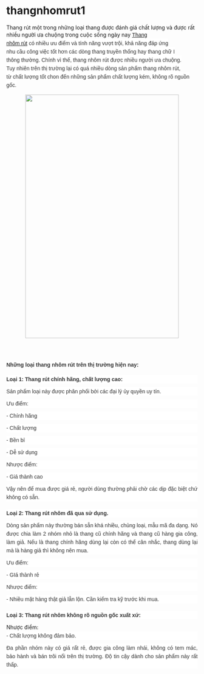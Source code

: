 # thangnhomrut1
Thang rút một trong những loại thang được đánh giá chất lượng và được rất nhiều người ưa chuộng trong cuộc sống ngày nay
<span style="background-color: white; box-sizing: border-box; color: #333333; font-family: &quot;arial&quot;; font-size: 14pt; line-height: 22px; margin: 0px; padding: 0px; text-align: justify;"><span style="box-sizing: border-box; font-size: 14px !important; font-variant-numeric: normal; line-height: 22px !important; margin: 0px; padding: 0px;"><span style="box-sizing: border-box; line-height: 22px !important; margin: 0px; padding: 0px;"><span style="box-sizing: border-box; line-height: 22px !important; margin: 0px; padding: 0px; vertical-align: baseline;"><span style="box-sizing: border-box; line-height: 22px !important; margin: 0px; padding: 0px; white-space: pre-wrap;"><a href="https://diyhomedepot.vn/159/thang-nhom-rut-don.html" target="_blank">Thang nhôm rút</a> có nhiều ưu điểm và tính năng vượt trội, khả năng đáp ứng nhu cầu công việc tốt hơn các dòng thang truyền thống hay thang chữ I thông thường. Chính vì thế, thang nhôm rút được nhiều người ưa chuộng. Tuy nhiên trên thị trường lại có quá nhiều dòng sản phẩm thang nhôm rút, từ chất lượng tốt chon đến những sản phẩm chất lượng kém, không rõ nguồn gốc.</span></span></span></span></span><br />
<div class="separator" style="clear: both; text-align: center;">
<a href="https://diyhomedepot.vn/Uploads/images/image/DIY/TL-I-38-1.png" imageanchor="1" style="margin-left: 1em; margin-right: 1em;"><img border="0" data-original-height="800" data-original-width="506" height="640" src="https://diyhomedepot.vn/Uploads/images/image/DIY/TL-I-38-1.png" width="404" /></a></div>
<span style="background-color: white; box-sizing: border-box; color: #333333; font-family: &quot;arial&quot;; font-size: 14pt; line-height: 22px; margin: 0px; padding: 0px; text-align: justify;"><span style="box-sizing: border-box; font-size: 14px !important; font-variant-numeric: normal; line-height: 22px !important; margin: 0px; padding: 0px;"><span style="box-sizing: border-box; line-height: 22px !important; margin: 0px; padding: 0px;"><span style="box-sizing: border-box; line-height: 22px !important; margin: 0px; padding: 0px; vertical-align: baseline;"><span style="box-sizing: border-box; line-height: 22px !important; margin: 0px; padding: 0px; white-space: pre-wrap;"><br /></span></span></span></span></span>
<br />
<h3 style="text-align: justify;">
<span style="color: #333333; font-family: &quot;arial&quot;;"><span style="background-color: white; font-size: 14px; white-space: pre-wrap;">Những loại thang nhôm rút trên thị trường hiện nay:</span></span></h3>
<h4 style="background-color: white; box-sizing: border-box; color: #333333; font-family: Arial !important; font-size: 14px !important; line-height: 22px !important; margin-bottom: 10px; padding: 0px; text-align: justify;">
<span style="box-sizing: border-box; line-height: 1.8; margin: 0px; padding: 0px;"><span style="box-sizing: border-box; font-size: 14pt; line-height: 22px !important; margin: 0px; padding: 0px;"><span style="box-sizing: border-box; font-size: 14px !important; font-weight: 700; line-height: 22px !important; margin: 0px; padding: 0px;"><span style="box-sizing: border-box; font-variant-numeric: normal; line-height: 22px !important; margin: 0px; padding: 0px;"><span style="box-sizing: border-box; line-height: 22px !important; margin: 0px; padding: 0px;"><span style="box-sizing: border-box; line-height: 22px !important; margin: 0px; padding: 0px; vertical-align: baseline;"><span style="box-sizing: border-box; line-height: 22px !important; margin: 0px; padding: 0px; white-space: pre-wrap;">Loại 1:</span></span></span></span></span></span><span style="box-sizing: border-box; font-size: 14pt; line-height: 22px !important; margin: 0px; padding: 0px;"><span style="box-sizing: border-box; font-size: 14px !important; font-variant-numeric: normal; line-height: 22px !important; margin: 0px; padding: 0px;"><span style="box-sizing: border-box; line-height: 22px !important; margin: 0px; padding: 0px;"><span style="box-sizing: border-box; line-height: 22px !important; margin: 0px; padding: 0px; vertical-align: baseline;"><span style="box-sizing: border-box; line-height: 22px !important; margin: 0px; padding: 0px; white-space: pre-wrap;"> Thang rút chính hãng, chất lượng cao:</span></span></span></span></span></span></h4>
<div style="background-color: white; box-sizing: border-box; color: #333333; font-family: Arial !important; font-size: 14px !important; line-height: 22px !important; margin-bottom: 10px; padding: 0px; text-align: justify;">
<span style="box-sizing: border-box; line-height: 1.8; margin: 0px; padding: 0px;"><span style="box-sizing: border-box; font-size: 14pt; line-height: 22px !important; margin: 0px; padding: 0px;"><span style="box-sizing: border-box; font-size: 14px !important; font-variant-numeric: normal; line-height: 22px !important; margin: 0px; padding: 0px;"><span style="box-sizing: border-box; line-height: 22px !important; margin: 0px; padding: 0px;"><span style="box-sizing: border-box; line-height: 22px !important; margin: 0px; padding: 0px; vertical-align: baseline;"><span style="box-sizing: border-box; line-height: 22px !important; margin: 0px; padding: 0px; white-space: pre-wrap;">Sản phẩm loại này được phân phối bởi các đại lý ủy quyền uy tín.</span></span></span></span></span></span></div>
<div style="background-color: white; box-sizing: border-box; color: #333333; font-family: Arial !important; font-size: 14px !important; line-height: 22px !important; margin-bottom: 10px; padding: 0px; text-align: justify;">
<span style="box-sizing: border-box; line-height: 1.8; margin: 0px; padding: 0px;"><span style="box-sizing: border-box; font-size: 14pt; line-height: 22px !important; margin: 0px; padding: 0px;"><span style="box-sizing: border-box; font-size: 14px !important; font-variant-numeric: normal; line-height: 22px !important; margin: 0px; padding: 0px;"><span style="box-sizing: border-box; line-height: 22px !important; margin: 0px; padding: 0px;"><span style="box-sizing: border-box; line-height: 22px !important; margin: 0px; padding: 0px; vertical-align: baseline;"><span style="box-sizing: border-box; line-height: 22px !important; margin: 0px; padding: 0px; white-space: pre-wrap;">Ưu điểm:</span></span></span></span></span></span></div>
<div style="background-color: white; box-sizing: border-box; color: #333333; font-family: Arial !important; font-size: 14px !important; line-height: 22px !important; margin-bottom: 10px; padding: 0px; text-align: justify;">
<span style="box-sizing: border-box; line-height: 1.8; margin: 0px; padding: 0px;"><span style="box-sizing: border-box; font-size: 14pt; line-height: 22px !important; margin: 0px; padding: 0px;"><span style="box-sizing: border-box; font-size: 14px !important; font-variant-numeric: normal; line-height: 22px !important; margin: 0px; padding: 0px;"><span style="box-sizing: border-box; line-height: 22px !important; margin: 0px; padding: 0px;"><span style="box-sizing: border-box; line-height: 22px !important; margin: 0px; padding: 0px; vertical-align: baseline;"><span style="box-sizing: border-box; line-height: 22px !important; margin: 0px; padding: 0px; white-space: pre-wrap;">- Chính hãng</span></span></span></span></span></span></div>
<div style="background-color: white; box-sizing: border-box; color: #333333; font-family: Arial !important; font-size: 14px !important; line-height: 22px !important; margin-bottom: 10px; padding: 0px; text-align: justify;">
<span style="box-sizing: border-box; line-height: 1.8; margin: 0px; padding: 0px;"><span style="box-sizing: border-box; font-size: 14pt; line-height: 22px !important; margin: 0px; padding: 0px;"><span style="box-sizing: border-box; font-size: 14px !important; font-variant-numeric: normal; line-height: 22px !important; margin: 0px; padding: 0px;"><span style="box-sizing: border-box; line-height: 22px !important; margin: 0px; padding: 0px;"><span style="box-sizing: border-box; line-height: 22px !important; margin: 0px; padding: 0px; vertical-align: baseline;"><span style="box-sizing: border-box; line-height: 22px !important; margin: 0px; padding: 0px; white-space: pre-wrap;">- Chất lượng</span></span></span></span></span></span></div>
<div style="background-color: white; box-sizing: border-box; color: #333333; font-family: Arial !important; font-size: 14px !important; line-height: 22px !important; margin-bottom: 10px; padding: 0px; text-align: justify;">
<span style="box-sizing: border-box; line-height: 1.8; margin: 0px; padding: 0px;"><span style="box-sizing: border-box; font-size: 14pt; line-height: 22px !important; margin: 0px; padding: 0px;"><span style="box-sizing: border-box; font-size: 14px !important; font-variant-numeric: normal; line-height: 22px !important; margin: 0px; padding: 0px;"><span style="box-sizing: border-box; line-height: 22px !important; margin: 0px; padding: 0px;"><span style="box-sizing: border-box; line-height: 22px !important; margin: 0px; padding: 0px; vertical-align: baseline;"><span style="box-sizing: border-box; line-height: 22px !important; margin: 0px; padding: 0px; white-space: pre-wrap;">- Bền bỉ</span></span></span></span></span></span></div>
<div style="background-color: white; box-sizing: border-box; color: #333333; font-family: Arial !important; font-size: 14px !important; line-height: 22px !important; margin-bottom: 10px; padding: 0px; text-align: justify;">
<span style="box-sizing: border-box; line-height: 1.8; margin: 0px; padding: 0px;"><span style="box-sizing: border-box; font-size: 14pt; line-height: 22px !important; margin: 0px; padding: 0px;"><span style="box-sizing: border-box; font-size: 14px !important; font-variant-numeric: normal; line-height: 22px !important; margin: 0px; padding: 0px;"><span style="box-sizing: border-box; line-height: 22px !important; margin: 0px; padding: 0px;"><span style="box-sizing: border-box; line-height: 22px !important; margin: 0px; padding: 0px; vertical-align: baseline;"><span style="box-sizing: border-box; line-height: 22px !important; margin: 0px; padding: 0px; white-space: pre-wrap;">- Dễ sử dụng</span></span></span></span></span></span></div>
<div style="background-color: white; box-sizing: border-box; color: #333333; font-family: Arial !important; font-size: 14px !important; line-height: 22px !important; margin-bottom: 10px; padding: 0px; text-align: justify;">
<span style="box-sizing: border-box; line-height: 1.8; margin: 0px; padding: 0px;"><span style="box-sizing: border-box; font-size: 14pt; line-height: 22px !important; margin: 0px; padding: 0px;"><span style="box-sizing: border-box; font-size: 14px !important; font-variant-numeric: normal; line-height: 22px !important; margin: 0px; padding: 0px;"><span style="box-sizing: border-box; line-height: 22px !important; margin: 0px; padding: 0px;"><span style="box-sizing: border-box; line-height: 22px !important; margin: 0px; padding: 0px; vertical-align: baseline;"><span style="box-sizing: border-box; line-height: 22px !important; margin: 0px; padding: 0px; white-space: pre-wrap;">Nhược điểm:</span></span></span></span></span></span></div>
<div style="background-color: white; box-sizing: border-box; color: #333333; font-family: Arial !important; font-size: 14px !important; line-height: 22px !important; margin-bottom: 10px; padding: 0px; text-align: justify;">
<span style="box-sizing: border-box; line-height: 1.8; margin: 0px; padding: 0px;"><span style="box-sizing: border-box; font-size: 14pt; line-height: 22px !important; margin: 0px; padding: 0px;"><span style="box-sizing: border-box; font-size: 14px !important; font-variant-numeric: normal; line-height: 22px !important; margin: 0px; padding: 0px;"><span style="box-sizing: border-box; line-height: 22px !important; margin: 0px; padding: 0px;"><span style="box-sizing: border-box; line-height: 22px !important; margin: 0px; padding: 0px; vertical-align: baseline;"><span style="box-sizing: border-box; line-height: 22px !important; margin: 0px; padding: 0px; white-space: pre-wrap;">- Giá thành cao</span></span></span></span></span></span></div>
<div style="background-color: white; box-sizing: border-box; color: #333333; font-family: Arial !important; font-size: 14px !important; line-height: 22px !important; margin-bottom: 10px; padding: 0px; text-align: justify;">
<span style="box-sizing: border-box; line-height: 1.8; margin: 0px; padding: 0px;"><span style="box-sizing: border-box; font-size: 14pt; line-height: 22px !important; margin: 0px; padding: 0px;"><span style="box-sizing: border-box; font-size: 14px !important; font-variant-numeric: normal; line-height: 22px !important; margin: 0px; padding: 0px;"><span style="box-sizing: border-box; line-height: 22px !important; margin: 0px; padding: 0px;"><span style="box-sizing: border-box; line-height: 22px !important; margin: 0px; padding: 0px; vertical-align: baseline;"><span style="box-sizing: border-box; line-height: 22px !important; margin: 0px; padding: 0px; white-space: pre-wrap;">Vậy nên để mua được giá rẻ, người dùng thường phải chờ các dịp đặc biệt chứ không có sẵn.</span></span></span></span></span></span></div>
<h4 style="background-color: white; box-sizing: border-box; color: #333333; font-family: Arial !important; font-size: 14px !important; line-height: 22px !important; margin-bottom: 10px; padding: 0px; text-align: justify;">
<span style="box-sizing: border-box; line-height: 1.8; margin: 0px; padding: 0px;"><span style="box-sizing: border-box; font-size: 14pt; line-height: 22px !important; margin: 0px; padding: 0px;"><span style="box-sizing: border-box; font-size: 14px !important; font-weight: 700; line-height: 22px !important; margin: 0px; padding: 0px;"><span style="box-sizing: border-box; font-variant-numeric: normal; line-height: 22px !important; margin: 0px; padding: 0px;"><span style="box-sizing: border-box; line-height: 22px !important; margin: 0px; padding: 0px;"><span style="box-sizing: border-box; line-height: 22px !important; margin: 0px; padding: 0px; vertical-align: baseline;"><span style="box-sizing: border-box; line-height: 22px !important; margin: 0px; padding: 0px; white-space: pre-wrap;">Loại 2:</span></span></span></span></span></span><span style="box-sizing: border-box; font-size: 14pt; line-height: 22px !important; margin: 0px; padding: 0px;"><span style="box-sizing: border-box; font-size: 14px !important; font-variant-numeric: normal; line-height: 22px !important; margin: 0px; padding: 0px;"><span style="box-sizing: border-box; line-height: 22px !important; margin: 0px; padding: 0px;"><span style="box-sizing: border-box; line-height: 22px !important; margin: 0px; padding: 0px; vertical-align: baseline;"><span style="box-sizing: border-box; line-height: 22px !important; margin: 0px; padding: 0px; white-space: pre-wrap;"> Thang rút nhôm đã qua sử dụng. </span></span></span></span></span></span></h4>
<div style="background-color: white; box-sizing: border-box; color: #333333; font-family: Arial !important; font-size: 14px !important; line-height: 22px !important; margin-bottom: 10px; padding: 0px; text-align: justify;">
<span style="box-sizing: border-box; line-height: 1.8; margin: 0px; padding: 0px;"><span style="box-sizing: border-box; font-size: 14pt; line-height: 22px !important; margin: 0px; padding: 0px;"><span style="box-sizing: border-box; font-size: 14px !important; font-variant-numeric: normal; line-height: 22px !important; margin: 0px; padding: 0px;"><span style="box-sizing: border-box; line-height: 22px !important; margin: 0px; padding: 0px;"><span style="box-sizing: border-box; line-height: 22px !important; margin: 0px; padding: 0px; vertical-align: baseline;"><span style="box-sizing: border-box; line-height: 22px !important; margin: 0px; padding: 0px; white-space: pre-wrap;">Dòng sản phẩm này thường bán sẵn khá nhiều, chủng loại, mẫu mã đa dạng. Nó được chia làm 2 nhóm nhỏ là thang cũ chính hãng và thang cũ hàng gia công, làm giả. Nếu là thang chính hãng dùng lại còn có thể cân nhắc, thang dùng lại mà là hàng giả thì không nên mua.</span></span></span></span></span></span></div>
<div style="background-color: white; box-sizing: border-box; color: #333333; font-family: Arial !important; font-size: 14px !important; line-height: 22px !important; margin-bottom: 10px; padding: 0px; text-align: justify;">
<span style="white-space: pre-wrap;">Ưu điểm:</span></div>
<div style="background-color: white; box-sizing: border-box; color: #333333; font-family: Arial !important; font-size: 14px !important; line-height: 22px !important; margin-bottom: 10px; padding: 0px; text-align: justify;">
<span style="white-space: pre-wrap;">- GIá thành rẻ</span></div>
<div style="background-color: white; box-sizing: border-box; color: #333333; font-family: Arial !important; font-size: 14px !important; line-height: 22px !important; margin-bottom: 10px; padding: 0px; text-align: justify;">
<span style="white-space: pre-wrap;">Nhược điểm:</span></div>
<div style="background-color: white; box-sizing: border-box; color: #333333; font-family: Arial !important; font-size: 14px !important; line-height: 22px !important; margin-bottom: 10px; padding: 0px; text-align: justify;">
<span style="white-space: pre-wrap;">- Nhiều mặt hàng thật giả lẫn lộn. Cần kiểm tra kỹ trước khi mua.</span></div>
<h4 style="background-color: white; box-sizing: border-box; color: #333333; font-family: Arial !important; font-size: 14px !important; line-height: 22px !important; margin-bottom: 10px; padding: 0px; text-align: justify;">
<span style="box-sizing: border-box; line-height: 1.8; margin: 0px; padding: 0px;"><span style="box-sizing: border-box; font-size: 14pt; line-height: 22px !important; margin: 0px; padding: 0px;"><span style="box-sizing: border-box; font-size: 14px !important; font-weight: 700; line-height: 22px !important; margin: 0px; padding: 0px;"><span style="box-sizing: border-box; font-variant-numeric: normal; line-height: 22px !important; margin: 0px; padding: 0px;"><span style="box-sizing: border-box; line-height: 22px !important; margin: 0px; padding: 0px;"><span style="box-sizing: border-box; line-height: 22px !important; margin: 0px; padding: 0px; vertical-align: baseline;"><span style="box-sizing: border-box; line-height: 22px !important; margin: 0px; padding: 0px; white-space: pre-wrap;">Loại 3:</span></span></span></span></span></span><span style="box-sizing: border-box; font-size: 14pt; line-height: 22px !important; margin: 0px; padding: 0px;"><span style="box-sizing: border-box; font-size: 14px !important; font-variant-numeric: normal; line-height: 22px !important; margin: 0px; padding: 0px;"><span style="box-sizing: border-box; line-height: 22px !important; margin: 0px; padding: 0px;"><span style="box-sizing: border-box; line-height: 22px !important; margin: 0px; padding: 0px; vertical-align: baseline;"><span style="box-sizing: border-box; line-height: 22px !important; margin: 0px; padding: 0px; white-space: pre-wrap;"> Thang rút nhôm không rõ nguồn gốc xuất xứ:</span></span></span></span></span></span></h4>
<div>
<span style="box-sizing: border-box; line-height: 1.8; margin: 0px; padding: 0px;"><span style="box-sizing: border-box; font-size: 14pt; line-height: 22px !important; margin: 0px; padding: 0px;"><span style="box-sizing: border-box; font-size: 14px !important; font-variant-numeric: normal; line-height: 22px !important; margin: 0px; padding: 0px;"><span style="box-sizing: border-box; line-height: 22px !important; margin: 0px; padding: 0px;"><span style="box-sizing: border-box; line-height: 22px !important; margin: 0px; padding: 0px; vertical-align: baseline;"><span style="box-sizing: border-box; line-height: 22px !important; margin: 0px; padding: 0px; white-space: pre-wrap;">Nhược điểm:</span></span></span></span></span></span></div>
<div style="background-color: white; box-sizing: border-box; color: #333333; font-family: Arial !important; font-size: 14px !important; line-height: 22px !important; margin-bottom: 10px; padding: 0px; text-align: justify;">
<span style="box-sizing: border-box; line-height: 1.8; margin: 0px; padding: 0px;"><span style="box-sizing: border-box; font-size: 14pt; line-height: 22px !important; margin: 0px; padding: 0px;"><span style="box-sizing: border-box; font-size: 14px !important; font-variant-numeric: normal; line-height: 22px !important; margin: 0px; padding: 0px;"><span style="box-sizing: border-box; line-height: 22px !important; margin: 0px; padding: 0px;"><span style="box-sizing: border-box; line-height: 22px !important; margin: 0px; padding: 0px; vertical-align: baseline;"><span style="box-sizing: border-box; line-height: 22px !important; margin: 0px; padding: 0px; white-space: pre-wrap;">- Chất lượng không đảm bảo. </span></span></span></span></span></span></div>
<div style="background-color: white; box-sizing: border-box; color: #333333; font-family: Arial !important; font-size: 14px !important; line-height: 22px !important; margin-bottom: 10px; padding: 0px; text-align: justify;">
<span style="box-sizing: border-box; line-height: 1.8; margin: 0px; padding: 0px;"><span style="box-sizing: border-box; font-size: 14pt; line-height: 22px !important; margin: 0px; padding: 0px;"><span style="box-sizing: border-box; font-size: 14px !important; font-variant-numeric: normal; line-height: 22px !important; margin: 0px; padding: 0px;"><span style="box-sizing: border-box; line-height: 22px !important; margin: 0px; padding: 0px;"><span style="box-sizing: border-box; line-height: 22px !important; margin: 0px; padding: 0px; vertical-align: baseline;"><span style="box-sizing: border-box; line-height: 22px !important; margin: 0px; padding: 0px; white-space: pre-wrap;">Đa phần nhóm này có giá rất rẻ, được gia công làm nhái, không có tem mác, bảo hành và bán trôi nổi trên thị trường. Độ tin cậy dành cho sản phẩm này rất thấp.</span></span></span></span></span></span></div>

